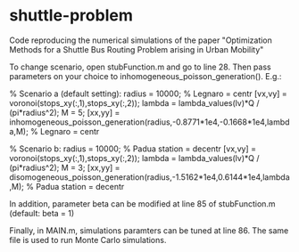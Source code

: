# shuttle-problem
Code reproducing the numerical simulations of the paper "Optimization Methods for a Shuttle Bus Routing Problem arising in Urban Mobility"

To change scenario, open stubFunction.m and go to line 28. Then pass parameters on your choice to inhomogeneous_poisson_generation(). E.g.:

% Scenario a (default setting): 
radius = 10000; % Legnaro = centr
[vx,vy] = voronoi(stops_xy(:,1),stops_xy(:,2));
lambda = lambda_values(lv)\*Q / (pi\*radius^2);
M = 5;
[xx,yy] = inhomogeneous_poisson_generation(radius,-0.8771\*1e4,-0.1668\*1e4,lambda,M); % Legnaro = centr

% Scenario b:
radius = 10000; % Padua station = decentr
[vx,vy] = voronoi(stops_xy(:,1),stops_xy(:,2));
lambda = lambda_values(lv)\*Q / (pi\*radius^2);
M = 3;
[xx,yy] = disomogeneous_poisson_generation(radius,-1.5162\*1e4,0.6144\*1e4,lambda,M); % Padua station = decentr

In addition, parameter beta can be modified at line 85 of stubFunction.m (default: beta = 1)

Finally, in MAIN.m, simulations paramters can be tuned at line 86. The same file is used to run Monte Carlo simulations.
